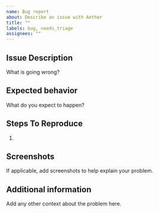 ```yaml
---
name: Bug report
about: Describe an issue with Aether
title: ""
labels: bug, needs_triage
assignees: ""
---
```


## Issue Description

What is going wrong?

## Expected behavior

What do you expect to happen?

## Steps To Reproduce

1.

## Screenshots

If applicable, add screenshots to help explain your problem.

## Additional information

Add any other context about the problem here.
